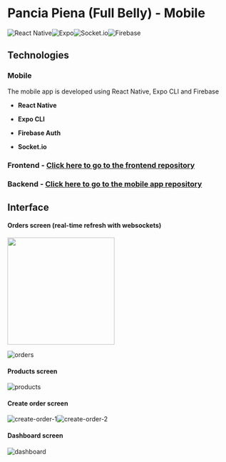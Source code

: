 # Pancia Piena (Full Belly) - Mobile

![React Native](https://img.shields.io/badge/react_native-%2320232a.svg?style=for-the-badge&logo=react&logoColor=%2361DAFB)![Expo](https://img.shields.io/badge/expo-1C1E24?style=for-the-badge&logo=expo&logoColor=#D04A37)![Socket.io](https://img.shields.io/badge/Socket.io-black?style=for-the-badge&logo=socket.io&badgeColor=010101)![Firebase](https://img.shields.io/badge/firebase-%23039BE5.svg?style=for-the-badge&logo=firebase)

## Technologies

### Mobile

The mobile app is developed using React Native, Expo CLI and Firebase

- **React Native**

- **Expo CLI**

- **Firebase Auth**

- **Socket.io**

### Frontend - [Click here to go to the frontend repository](https://github.com/peppemig/pancia-piena-fe)

### Backend - [Click here to go to the mobile app repository](https://github.com/peppemig/pancia-piena-be)

## Interface

#### Orders screen (real-time refresh with websockets)

<img src="https://github.com/peppemig/pancia-piena-mobile/assets/120139042/a41ff57b-05bb-4776-bc6d-f9f3d506eccf" width="240"/>

![orders](https://github.com/peppemig/pancia-piena-mobile/assets/120139042/a41ff57b-05bb-4776-bc6d-f9f3d506eccf)

#### Products screen
![products](https://github.com/peppemig/pancia-piena-mobile/assets/120139042/efdd89bc-d413-460d-9314-b7f1c57dc5b8)

#### Create order screen
![create-order-1](https://github.com/peppemig/pancia-piena-mobile/assets/120139042/9c5ade00-c926-49bb-b70f-d749968262b3)![create-order-2](https://github.com/peppemig/pancia-piena-mobile/assets/120139042/95d1faeb-a332-4b65-b2b3-416b73b1caa2)

#### Dashboard screen
![dashboard](https://github.com/peppemig/pancia-piena-mobile/assets/120139042/081aeca0-be93-420a-9371-47090d89fd88)
